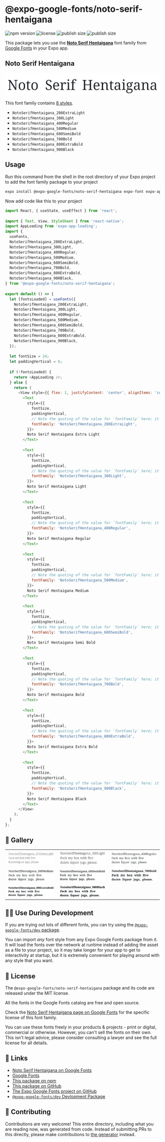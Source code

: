 # @expo-google-fonts/noto-serif-hentaigana

![npm version](https://flat.badgen.net/npm/v/@expo-google-fonts/noto-serif-hentaigana)
![license](https://flat.badgen.net/github/license/expo/google-fonts)
![publish size](https://flat.badgen.net/packagephobia/install/@expo-google-fonts/noto-serif-hentaigana)
![publish size](https://flat.badgen.net/packagephobia/publish/@expo-google-fonts/noto-serif-hentaigana)

This package lets you use the [**Noto Serif Hentaigana**](https://fonts.google.com/specimen/Noto+Serif+Hentaigana) font family from [Google Fonts](https://fonts.google.com/) in your Expo app.

## Noto Serif Hentaigana

![Noto Serif Hentaigana](./font-family.png)

This font family contains [8 styles](#-gallery).

- `NotoSerifHentaigana_200ExtraLight`
- `NotoSerifHentaigana_300Light`
- `NotoSerifHentaigana_400Regular`
- `NotoSerifHentaigana_500Medium`
- `NotoSerifHentaigana_600SemiBold`
- `NotoSerifHentaigana_700Bold`
- `NotoSerifHentaigana_800ExtraBold`
- `NotoSerifHentaigana_900Black`

## Usage

Run this command from the shell in the root directory of your Expo project to add the font family package to your project
```sh
expo install @expo-google-fonts/noto-serif-hentaigana expo-font expo-app-loading
```

Now add code like this to your project
```js
import React, { useState, useEffect } from 'react';

import { Text, View, StyleSheet } from 'react-native';
import AppLoading from 'expo-app-loading';
import {
  useFonts,
  NotoSerifHentaigana_200ExtraLight,
  NotoSerifHentaigana_300Light,
  NotoSerifHentaigana_400Regular,
  NotoSerifHentaigana_500Medium,
  NotoSerifHentaigana_600SemiBold,
  NotoSerifHentaigana_700Bold,
  NotoSerifHentaigana_800ExtraBold,
  NotoSerifHentaigana_900Black,
} from '@expo-google-fonts/noto-serif-hentaigana';

export default () => {
  let [fontsLoaded] = useFonts({
    NotoSerifHentaigana_200ExtraLight,
    NotoSerifHentaigana_300Light,
    NotoSerifHentaigana_400Regular,
    NotoSerifHentaigana_500Medium,
    NotoSerifHentaigana_600SemiBold,
    NotoSerifHentaigana_700Bold,
    NotoSerifHentaigana_800ExtraBold,
    NotoSerifHentaigana_900Black,
  });

  let fontSize = 24;
  let paddingVertical = 6;

  if (!fontsLoaded) {
    return <AppLoading />;
  } else {
    return (
      <View style={{ flex: 1, justifyContent: 'center', alignItems: 'center' }}>
        <Text
          style={{
            fontSize,
            paddingVertical,
            // Note the quoting of the value for `fontFamily` here; it expects a string!
            fontFamily: 'NotoSerifHentaigana_200ExtraLight',
          }}>
          Noto Serif Hentaigana Extra Light
        </Text>

        <Text
          style={{
            fontSize,
            paddingVertical,
            // Note the quoting of the value for `fontFamily` here; it expects a string!
            fontFamily: 'NotoSerifHentaigana_300Light',
          }}>
          Noto Serif Hentaigana Light
        </Text>

        <Text
          style={{
            fontSize,
            paddingVertical,
            // Note the quoting of the value for `fontFamily` here; it expects a string!
            fontFamily: 'NotoSerifHentaigana_400Regular',
          }}>
          Noto Serif Hentaigana Regular
        </Text>

        <Text
          style={{
            fontSize,
            paddingVertical,
            // Note the quoting of the value for `fontFamily` here; it expects a string!
            fontFamily: 'NotoSerifHentaigana_500Medium',
          }}>
          Noto Serif Hentaigana Medium
        </Text>

        <Text
          style={{
            fontSize,
            paddingVertical,
            // Note the quoting of the value for `fontFamily` here; it expects a string!
            fontFamily: 'NotoSerifHentaigana_600SemiBold',
          }}>
          Noto Serif Hentaigana Semi Bold
        </Text>

        <Text
          style={{
            fontSize,
            paddingVertical,
            // Note the quoting of the value for `fontFamily` here; it expects a string!
            fontFamily: 'NotoSerifHentaigana_700Bold',
          }}>
          Noto Serif Hentaigana Bold
        </Text>

        <Text
          style={{
            fontSize,
            paddingVertical,
            // Note the quoting of the value for `fontFamily` here; it expects a string!
            fontFamily: 'NotoSerifHentaigana_800ExtraBold',
          }}>
          Noto Serif Hentaigana Extra Bold
        </Text>

        <Text
          style={{
            fontSize,
            paddingVertical,
            // Note the quoting of the value for `fontFamily` here; it expects a string!
            fontFamily: 'NotoSerifHentaigana_900Black',
          }}>
          Noto Serif Hentaigana Black
        </Text>
      </View>
    );
  }
};

```

## 🔡 Gallery


||||
|-|-|-|
|![NotoSerifHentaigana_200ExtraLight](./NotoSerifHentaigana_200ExtraLight.ttf.png)|![NotoSerifHentaigana_300Light](./NotoSerifHentaigana_300Light.ttf.png)|![NotoSerifHentaigana_400Regular](./NotoSerifHentaigana_400Regular.ttf.png)||
|![NotoSerifHentaigana_500Medium](./NotoSerifHentaigana_500Medium.ttf.png)|![NotoSerifHentaigana_600SemiBold](./NotoSerifHentaigana_600SemiBold.ttf.png)|![NotoSerifHentaigana_700Bold](./NotoSerifHentaigana_700Bold.ttf.png)||
|![NotoSerifHentaigana_800ExtraBold](./NotoSerifHentaigana_800ExtraBold.ttf.png)|![NotoSerifHentaigana_900Black](./NotoSerifHentaigana_900Black.ttf.png)|||


## 👩‍💻 Use During Development

If you are trying out lots of different fonts, you can try using the [`@expo-google-fonts/dev` package](https://github.com/expo/google-fonts/tree/master/font-packages/dev#readme).

You can import *any* font style from any Expo Google Fonts package from it. It will load the fonts
over the network at runtime instead of adding the asset as a file to your project, so it may take longer
for your app to get to interactivity at startup, but it is extremely convenient
for playing around with any style that you want.

## 📖 License

The `@expo-google-fonts/noto-serif-hentaigana` package and its code are released under the MIT license.

All the fonts in the Google Fonts catalog are free and open source.

Check the [Noto Serif Hentaigana page on Google Fonts](https://fonts.google.com/specimen/Noto+Serif+Hentaigana) for the specific license of this font family.

You can use these fonts freely in your products & projects - print or digital, commercial or otherwise. However, you can't sell the fonts on their own. This isn't legal advice, please consider consulting a lawyer and see the full license for all details.

## 🔗 Links

- [Noto Serif Hentaigana on Google Fonts](https://fonts.google.com/specimen/Noto+Serif+Hentaigana)
- [Google Fonts](https://fonts.google.com/)
- [This package on npm](https://www.npmjs.com/package/@expo-google-fonts/noto-serif-hentaigana)
- [This package on GitHub](https://github.com/expo/google-fonts/tree/master/font-packages/noto-serif-hentaigana)
- [The Expo Google Fonts project on GitHub](https://github.com/expo/google-fonts)
- [`@expo-google-fonts/dev` Devlopment Package](https://github.com/expo/google-fonts/tree/master/font-packages/dev)

## 🤝 Contributing

Contributions are very welcome! This entire directory, including what you are reading now, was generated from code. Instead of submitting PRs to this directly, please make contributions to [the generator](https://github.com/expo/google-fonts/tree/master/packages/generator) instead.
